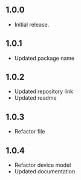 ## 1.0.0
* Initial release.
## 1.0.1
* Updated package name
## 1.0.2
* Updated repository link
* Updated readme
## 1.0.3
* Refactor file
## 1.0.4
* Refactor device model
* Updated documentation
